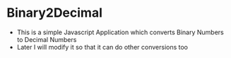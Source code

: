 # Binary2Decimal
- This is a simple Javascript Application which converts Binary Numbers to Decimal Numbers
- Later I will modify it so that it can do other conversions too
